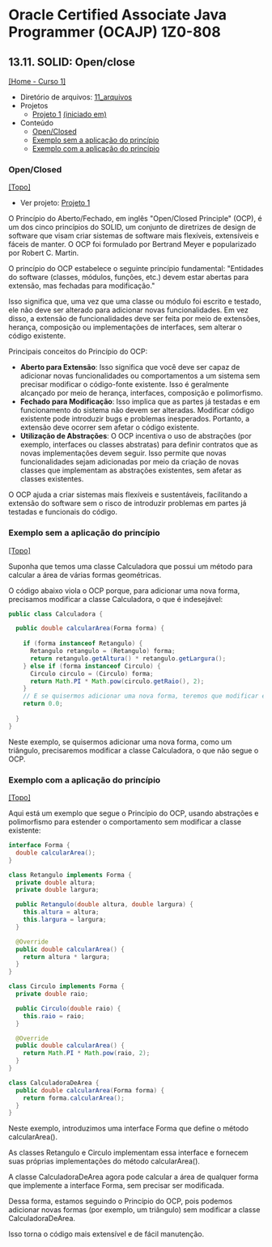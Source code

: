 # Oracle Certified Associate Java Programmer (OCAJP) 1Z0-808

## 13.11. SOLID: Open/close
[[Home - Curso 1]](../../README.md#curso-1)<br />

- Diretório de arquivos: [11_arquivos](./11_arquivos/)
- Projetos
  - [Projeto 1](./11_arquivos/) [(iniciado em)](#openclosed)
- Conteúdo
  - [Open/Closed](#openclosed)
  - [Exemplo sem a aplicação do princípio](#exemplo-sem-a-aplicação-do-princípio)
  - [Exemplo com a aplicação do princípio](#exemplo-com-a-aplicação-do-princípio)

### Open/Closed
[[Topo]](#)<br />

- Ver projeto: [Projeto 1](./11_arquivos/proj_01/)

O Princípio do Aberto/Fechado, em inglês "Open/Closed Principle" (OCP), é um dos cinco princípios do SOLID, um conjunto de diretrizes de design de software que visam criar sistemas de software mais flexíveis, extensíveis e fáceis de manter. O OCP foi formulado por Bertrand Meyer e popularizado por Robert C. Martin.

O princípio do OCP estabelece o seguinte princípio fundamental: "Entidades do software (classes, módulos, funções, etc.) devem estar abertas para extensão, mas fechadas para modificação."

Isso significa que, uma vez que uma classe ou módulo foi escrito e testado, ele não deve ser alterado para adicionar novas funcionalidades. Em vez disso, a extensão de funcionalidades deve ser feita por meio de extensões, herança, composição ou implementações de interfaces, sem alterar o código existente.

Principais conceitos do Princípio do OCP:

- **Aberto para Extensão**: Isso significa que você deve ser capaz de adicionar novas funcionalidades ou comportamentos a um sistema sem precisar modificar o código-fonte existente. Isso é geralmente alcançado por meio de herança, interfaces, composição e polimorfismo.
- **Fechado para Modificação**: Isso implica que as partes já testadas e em funcionamento do sistema não devem ser alteradas. Modificar código existente pode introduzir bugs e problemas inesperados. Portanto, a extensão deve ocorrer sem afetar o código existente.
- **Utilização de Abstrações**: O OCP incentiva o uso de abstrações (por exemplo, interfaces ou classes abstratas) para definir contratos que as novas implementações devem seguir. Isso permite que novas funcionalidades sejam adicionadas por meio da criação de novas classes que implementam as abstrações existentes, sem afetar as classes existentes.

O OCP ajuda a criar sistemas mais flexíveis e sustentáveis, facilitando a extensão do software sem o risco de introduzir problemas em partes já testadas e funcionais do código.

### Exemplo sem a aplicação do princípio
[[Topo]](#)<br />

Suponha que temos uma classe Calculadora que possui um método para calcular a área de várias formas geométricas.

O código abaixo viola o OCP porque, para adicionar uma nova forma, precisamos modificar a classe Calculadora, o que é indesejável:

```java
public class Calculadora {

  public double calcularArea(Forma forma) {
  
    if (forma instanceof Retangulo) {
      Retangulo retangulo = (Retangulo) forma;
      return retangulo.getAltura() * retangulo.getLargura();
    } else if (forma instanceof Circulo) {
      Circulo circulo = (Circulo) forma;
      return Math.PI * Math.pow(circulo.getRaio(), 2);
    }
    // E se quisermos adicionar uma nova forma, teremos que modificar esta classe.
    return 0.0;
  
  }
}
```

Neste exemplo, se quisermos adicionar uma nova forma, como um triângulo, precisaremos modificar a classe Calculadora, o que não segue o OCP.

### Exemplo com a aplicação do princípio
[[Topo]](#)<br />

Aqui está um exemplo que segue o Princípio do OCP, usando abstrações e polimorfismo para estender o comportamento sem modificar a classe existente:

```java
interface Forma {
  double calcularArea();
}

class Retangulo implements Forma {
  private double altura;
  private double largura;

  public Retangulo(double altura, double largura) {
    this.altura = altura;
    this.largura = largura;
  }

  @Override
  public double calcularArea() {
    return altura * largura;
  }
}

class Circulo implements Forma {
  private double raio;

  public Circulo(double raio) {
    this.raio = raio;
  }

  @Override
  public double calcularArea() {
    return Math.PI * Math.pow(raio, 2);
  }
}

class CalculadoraDeArea {
  public double calcularArea(Forma forma) {
    return forma.calcularArea();
  }
}

```

Neste exemplo, introduzimos uma interface Forma que define o método calcularArea().

As classes Retangulo e Circulo implementam essa interface e fornecem suas próprias implementações do método calcularArea().

A classe CalculadoraDeArea agora pode calcular a área de qualquer forma que implemente a interface Forma, sem precisar ser modificada.

Dessa forma, estamos seguindo o Princípio do OCP, pois podemos adicionar novas formas (por exemplo, um triângulo) sem modificar a classe CalculadoraDeArea.

Isso torna o código mais extensível e de fácil manutenção.
